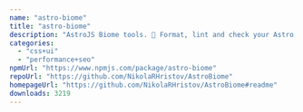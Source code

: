```yaml
---
name: "astro-biome"
title: "astro-biome"
description: "AstroJS Biome tools. 🗻 Format, lint and check your Astro website with Biome."
categories:
  - "css+ui"
  - "performance+seo"
npmUrl: "https://www.npmjs.com/package/astro-biome"
repoUrl: "https://github.com/NikolaRHristov/AstroBiome"
homepageUrl: "https://github.com/NikolaRHristov/AstroBiome#readme"
downloads: 3219
---
```

